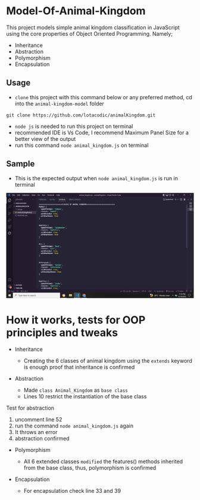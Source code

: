 # Model-Of-Animal-Kingdom
This project models simple animal kingdom classification in JavaScript using the core properties of Object Oriented Programming. Namely;
- Inheritance
- Abstraction
- Polymorphism
- Encapsulation

## Usage
- `clone` this project with this command below or any preferred method, cd into the `animal-kingdom-model` folder
```
git clone https://github.com/lotacodic/animalKingdom.git
```
- `node js` is needed to run this project on terminal 
- recommended IDE is Vs Code, I recommend Maximum Panel Size for a better view of the output
- run this command `node animal_kingdom.js` on terminal 

## Sample
  - This is the expected output when `node animal_kingdom.js` is run in terminal

  <img src="/image\Screenshot (219).png">

# How it works, tests for OOP principles and tweaks 
- Inheritance 
  - Creating the 6 classes of animal kingdom using the `extends` keyword is enough proof that inheritance is confirmed
 
 - Abstraction 
    - Made `class Animal_Kingdom` as `base class`
    - Lines 10 restrict the instantiation of the base class
  
  Test for abstraction 
  1. uncomment line 52 
  2. run the command `node animal_kingdom.js` again
  3. It throws an error
  4. abstraction confirmed 

  
  - Polymorphism
    - All 6 extended classes `modified` the features() methods inherited from the base class, thus, polymorphism is confirmed 
  
  - Encapsulation 
    - For encapsulation check line 33 and 39